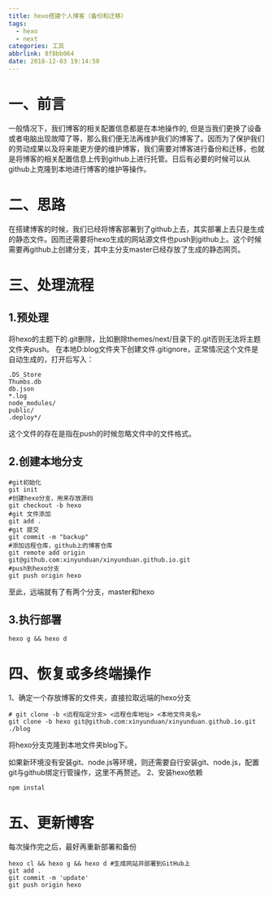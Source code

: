```yaml
---
title: hexo搭建个人博客（备份和迁移）
tags:
  - hexo
  - next
categories: 工具
abbrlink: 8f8bb064
date: 2018-12-03 19:14:50
---
```


# 一、前言
一般情况下，我们博客的相关配置信息都是在本地操作的, 但是当我们更换了设备或者电脑出现故障了等，那么我们便无法再维护我们的博客了。因而为了保护我们的劳动成果以及将来能更方便的维护博客，我们需要对博客进行备份和迁移，也就是将博客的相关配置信息上传到github上进行托管。日后有必要的时候可以从github上克隆到本地进行博客的维护等操作。
<!-- more --> 
# 二、思路
在搭建博客的时候，我们已经将博客部署到了github上去，其实部署上去只是生成的静态文件。因而还需要将hexo生成的网站源文件也push到github上。这个时候需要再github上创建分支，其中主分支master已经存放了生成的静态网页。
# 三、处理流程
## 1.预处理
将hexo的主题下的.git删除，比如删除themes/next/目录下的.git否则无法将主题文件夹push。
在本地D:blog文件夹下创建文件.gitignore，正常情况这个文件是自动生成的，打开后写入：
```
.DS_Store
Thumbs.db
db.json
*.log
node_modules/
public/
.deploy*/
```
这个文件的存在是指在push的时候忽略文件中的文件格式。
## 2.创建本地分支
```
#git初始化
git init
#创建hexo分支，用来存放源码
git checkout -b hexo
#git 文件添加
git add .
#git 提交
git commit -m "backup"
#添加远程仓库，github上的博客仓库
git remote add origin git@github.com:xinyunduan/xinyunduan.github.io.git
#push到hexo分支
git push origin hexo
```
至此，远端就有了有两个分支，master和hexo
## 3.执行部署
```
hexo g && hexo d
```
# 四、恢复或多终端操作
1、确定一个存放博客的文件夹，直接拉取远端的hexo分支
```
# git clone -b <远程指定分支> <远程仓库地址> <本地文件夹名>
git clone -b hexo git@github.com:xinyunduan/xinyunduan.github.io.git ./blog
```
将hexo分支克隆到本地文件夹blog下。

如果新环境没有安装git、node.js等环境，则还需要自行安装git、node.js，配置git与github绑定行管操作，这里不再赘述。
2、安装hexo依赖
```
npm instal
```
# 五、更新博客
每次操作完之后，最好再重新部署和备份
```
hexo cl && hexo g && hexo d #生成网站并部署到GitHub上
git add .
git commit -m 'update'
git push origin hexo
```



